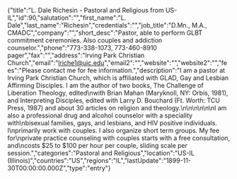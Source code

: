 {"title":"L. Dale Richesin - Pastoral and Religious from US-IL","id":90,"salutation":"","first_name":"L. Dale","last_name":"Richesin","credentials":"","job_title":"D.Mn., M.A., CMADC","company":"","short_desc":"Pastor, able to perform GLBT commitment ceremonies. Also couples and addiction counselor.","phone":"773-338-1073, 773-460-8910 pager","fax":"","address":"Irving Park Christian Church","email":"lriche1@uic.edu","email2":"","website":"","website2":"","fees":"Please contact me for fee information.","description":"I am a pastor at Irving Park Christian Church, which is affiliated with GLAD, Gay and Lesbian Affirming Disciples. I am the author of two books, The Challenge of Liberation Theology, edited\nwith Brian Mahan (Maryknoll, NY: Orbis, 1981), and Interpreting Disciples, edited with Larry D. Bouchard (Ft. Worth: TCU Press, 1987) and about 30 articles on religion and theology.\n\n\n\n\n\nI am also a professional drug and alcohol counselor with a speciality with\nbisexual families, gays, and lesbians, and HIV positive individuals.  I\nprimarily work with couples. I also organize short term groups. My fee for\nprivate practice counseling with couples starts with a free consultation, and\ncosts $25 to $100 per hour per couple, sliding scale per session.","categories":"Pastoral and Religious","location":"US-IL (Illinois)","countries":"US","regions":"IL","lastUpdate":"1899-11-30T00:00:00.000Z","type":"entry"}
